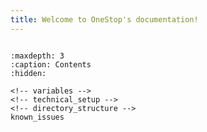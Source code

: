 ```yaml
---
title: Welcome to OneStop's documentation!
---
```


```{include} ../../README.md
```

```{toctree}
:maxdepth: 3
:caption: Contents
:hidden:

<!-- variables -->
<!-- technical_setup -->
<!-- directory_structure -->
known_issues
```

<!-- ## Indices and tables

- [General Index](genindex)
- [Module Index](modindex)
- [Search Page](search) -->
